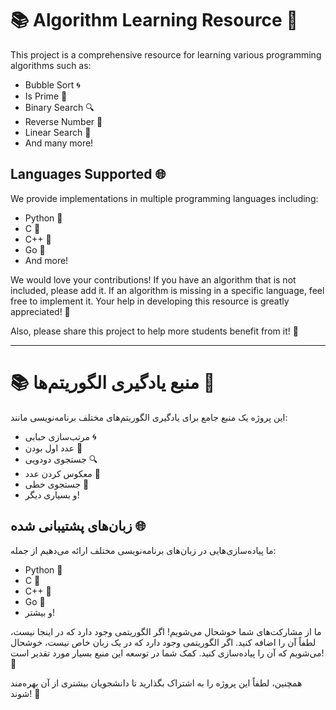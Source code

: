 # 📚 Algorithm Learning Resource 🌟

This project is a comprehensive resource for learning various programming algorithms such as:
- Bubble Sort 🌀
- Is Prime 🔢
- Binary Search 🔍
- Reverse Number 🔄
- Linear Search 📏
- And many more!

## Languages Supported 🌐
We provide implementations in multiple programming languages including:
- Python 🐍
- C 🥇
- C++ 🥈
- Go 🚀
- And more!

We would love your contributions! If you have an algorithm that is not included, please add it. If an algorithm is missing in a specific language, feel free to implement it. Your help in developing this resource is greatly appreciated! 🙌

Also, please share this project to help more students benefit from it! 📢

---

# 📚 منبع یادگیری الگوریتم‌ها 🌟

این پروژه یک منبع جامع برای یادگیری الگوریتم‌های مختلف برنامه‌نویسی مانند:
- مرتب‌سازی حبابی 🌀
- عدد اول بودن 🔢
- جستجوی دودویی 🔍
- معکوس کردن عدد 🔄
- جستجوی خطی 📏
- و بسیاری دیگر!

## زبان‌های پشتیبانی شده 🌐
ما پیاده‌سازی‌هایی در زبان‌های برنامه‌نویسی مختلف ارائه می‌دهیم از جمله:
- Python 🐍
- C 🥇
- C++ 🥈
- Go 🚀
- و بیشتر!

ما از مشارکت‌های شما خوشحال می‌شویم! اگر الگوریتمی وجود دارد که در اینجا نیست، لطفاً آن را اضافه کنید. اگر الگوریتمی وجود دارد که در یک زبان خاص نیست، خوشحال می‌شویم که آن را پیاده‌سازی کنید. کمک شما در توسعه این منبع بسیار مورد تقدیر است! 🙌

همچنین، لطفاً این پروژه را به اشتراک بگذارید تا دانشجویان بیشتری از آن بهره‌مند شوند! 📢
